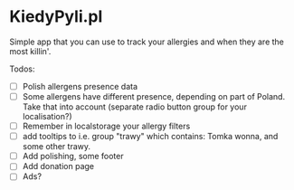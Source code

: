 # KiedyPyli.pl

Simple app that you can use to track your allergies and when they are the most killin'.


Todos:
- [ ] Polish allergens presence data  
- [ ] Some allergens have different presence, depending on part of Poland. Take that into account (separate radio button group for your localisation?)
- [ ] Remember in localstorage your allergy filters
- [ ] add tooltips to i.e. group "trawy" which contains: Tomka wonna, and some other trawy. 
- [ ] Add polishing, some footer
- [ ] Add donation page
- [ ] Ads?